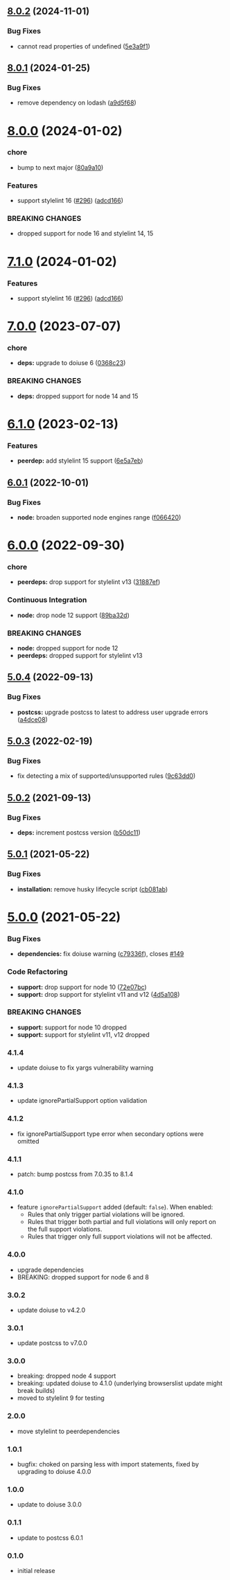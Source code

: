 ## [8.0.2](https://github.com/RJWadley/stylelint-no-unsupported-browser-features/compare/v8.0.1...v8.0.2) (2024-11-01)

### Bug Fixes

- cannot read properties of undefined ([5e3a9f1](https://github.com/RJWadley/stylelint-no-unsupported-browser-features/commit/5e3a9f192f1fc8a5370d4e23115f0d40ed625278))

## [8.0.1](https://github.com/RJWadley/stylelint-no-unsupported-browser-features/compare/v8.0.0...v8.0.1) (2024-01-25)

### Bug Fixes

- remove dependency on lodash ([a9d5f68](https://github.com/RJWadley/stylelint-no-unsupported-browser-features/commit/a9d5f68c02142e3cc114183e73737eaf89d4ee49))

# [8.0.0](https://github.com/RJWadley/stylelint-no-unsupported-browser-features/compare/v7.0.0...v8.0.0) (2024-01-02)

### chore

- bump to next major ([80a9a10](https://github.com/RJWadley/stylelint-no-unsupported-browser-features/commit/80a9a10ae2366b77f7c895855fc3a7f762278e47))

### Features

- support stylelint 16 ([#296](https://github.com/RJWadley/stylelint-no-unsupported-browser-features/issues/296)) ([adcd166](https://github.com/RJWadley/stylelint-no-unsupported-browser-features/commit/adcd166692177df231df6433664c5c9b7d0b335b))

### BREAKING CHANGES

- dropped support for node 16 and stylelint 14, 15

# [7.1.0](https://github.com/RJWadley/stylelint-no-unsupported-browser-features/compare/v7.0.0...v7.1.0) (2024-01-02)

### Features

- support stylelint 16 ([#296](https://github.com/RJWadley/stylelint-no-unsupported-browser-features/issues/296)) ([adcd166](https://github.com/RJWadley/stylelint-no-unsupported-browser-features/commit/adcd166692177df231df6433664c5c9b7d0b335b))

# [7.0.0](https://github.com/rjwadley/stylelint-no-unsupported-browser-features/compare/v6.1.0...v7.0.0) (2023-07-07)

### chore

- **deps:** upgrade to doiuse 6 ([0368c23](https://github.com/rjwadley/stylelint-no-unsupported-browser-features/commit/0368c238da6d5d5880d6b6c251374b9c8499b2e4))

### BREAKING CHANGES

- **deps:** dropped support for node 14 and 15

# [6.1.0](https://github.com/rjwadley/stylelint-no-unsupported-browser-features/compare/v6.0.1...v6.1.0) (2023-02-13)

### Features

- **peerdep:** add stylelint 15 support ([6e5a7eb](https://github.com/rjwadley/stylelint-no-unsupported-browser-features/commit/6e5a7eb850f62f82612cb65080183396045be485))

## [6.0.1](https://github.com/rjwadley/stylelint-no-unsupported-browser-features/compare/v6.0.0...v6.0.1) (2022-10-01)

### Bug Fixes

- **node:** broaden supported node engines range ([f066420](https://github.com/rjwadley/stylelint-no-unsupported-browser-features/commit/f066420426f4e3fca8ef264668a1683e95ee220b))

# [6.0.0](https://github.com/rjwadley/stylelint-no-unsupported-browser-features/compare/v5.0.4...v6.0.0) (2022-09-30)

### chore

- **peerdeps:** drop support for stylelint v13 ([31887ef](https://github.com/rjwadley/stylelint-no-unsupported-browser-features/commit/31887ef81fd76fe71392ed8a498e155cc24c5e45))

### Continuous Integration

- **node:** drop node 12 support ([89ba32d](https://github.com/rjwadley/stylelint-no-unsupported-browser-features/commit/89ba32db76ca22ce9720a8cc87bb81966202cadf))

### BREAKING CHANGES

- **node:** dropped support for node 12
- **peerdeps:** dropped support for stylelint v13

## [5.0.4](https://github.com/rjwadley/stylelint-no-unsupported-browser-features/compare/v5.0.3...v5.0.4) (2022-09-13)

### Bug Fixes

- **postcss:** upgrade postcss to latest to address user upgrade errors ([a4dce08](https://github.com/rjwadley/stylelint-no-unsupported-browser-features/commit/a4dce08f49b2edba86806ed145fa65c688ff8320))

## [5.0.3](https://github.com/rjwadley/stylelint-no-unsupported-browser-features/compare/v5.0.2...v5.0.3) (2022-02-19)

### Bug Fixes

- fix detecting a mix of supported/unsupported rules ([9c63dd0](https://github.com/rjwadley/stylelint-no-unsupported-browser-features/commit/9c63dd04d93ad64acd52b28b66a6cddd5ce22dc0))

## [5.0.2](https://github.com/rjwadley/stylelint-no-unsupported-browser-features/compare/v5.0.1...v5.0.2) (2021-09-13)

### Bug Fixes

- **deps:** increment postcss version ([b50dc11](https://github.com/rjwadley/stylelint-no-unsupported-browser-features/commit/b50dc11dac853e73f91c8d5bf26439110c90e0f0))

## [5.0.1](https://github.com/rjwadley/stylelint-no-unsupported-browser-features/compare/v5.0.0...v5.0.1) (2021-05-22)

### Bug Fixes

- **installation:** remove husky lifecycle script ([cb081ab](https://github.com/rjwadley/stylelint-no-unsupported-browser-features/commit/cb081ab84c3deaacd2713264b23360c269342150))

# [5.0.0](https://github.com/rjwadley/stylelint-no-unsupported-browser-features/compare/v4.1.4...v5.0.0) (2021-05-22)

### Bug Fixes

- **dependencies:** fix doiuse warning ([c79336f](https://github.com/rjwadley/stylelint-no-unsupported-browser-features/commit/c79336fb1418d793a1d9887272c6faae791ae8d6)), closes [#149](https://github.com/rjwadley/stylelint-no-unsupported-browser-features/issues/149)

### Code Refactoring

- **support:** drop support for node 10 ([72e07bc](https://github.com/rjwadley/stylelint-no-unsupported-browser-features/commit/72e07bca6918775bd8795cc4f220d9b3cdc9b119))
- **support:** drop support for stylelint v11 and v12 ([4d5a108](https://github.com/rjwadley/stylelint-no-unsupported-browser-features/commit/4d5a1083cd512e0a775e5e5b8ab82097979d417f))

### BREAKING CHANGES

- **support:** support for node 10 dropped
- **support:** support for stylelint v11, v12 dropped

### 4.1.4

- update doiuse to fix yargs vulnerability warning

### 4.1.3

- update ignorePartialSupport option validation

### 4.1.2

- fix ignorePartialSupport type error when secondary options were omitted

### 4.1.1

- patch: bump postcss from 7.0.35 to 8.1.4

### 4.1.0

- feature `ignorePartialSupport` added (default: `false`). When enabled:
  - Rules that only trigger partial violations will be ignored.
  - Rules that trigger both partial and full violations will only report on the full support violations.
  - Rules that trigger only full support violations will not be affected.

### 4.0.0

- upgrade dependencies
- BREAKING: dropped support for node 6 and 8

### 3.0.2

- update doiuse to v4.2.0

### 3.0.1

- update postcss to v7.0.0

### 3.0.0

- breaking: dropped node 4 support
- breaking: updated doiuse to 4.1.0 (underlying browserslist update might break builds)
- moved to stylelint 9 for testing

### 2.0.0

- move stylelint to peerdependencies

### 1.0.1

- bugfix: choked on parsing less with import statements, fixed by upgrading to doiuse 4.0.0

### 1.0.0

- update to doiuse 3.0.0

### 0.1.1

- update to postcss 6.0.1

### 0.1.0

- initial release
